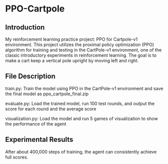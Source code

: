# PPO-Cartpole
## Introduction
My reinforcement learning practice project: PPO for Cartpole-v1 environment. This project utilizes the proximal policy optimization (PPO) algorithm for training and testing in the CartPole-v1 environment, one of the classic introductory experiments in reinforcement learning. The goal is to make a cart keep a vertical pole upright by moving left and right. 


## File Description
train.py: Train the model using PPO in the CartPole-v1 environment and save the final model as ppo_cartpole_final.zip

evaluate.py: Load the trained model, run 100 test rounds, and output the score for each round and the average score

visualization.py: Load the model and run 5 games of visualization to show the performance of the agent


## Experimental Results
After about 400,000 steps of training, the agent can consistently achieve full scores.
